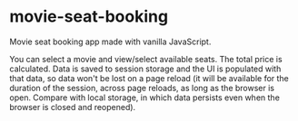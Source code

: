 # movie-seat-booking

Movie seat booking app made with vanilla JavaScript.

You can select a movie and view/select available seats. The total price is calculated.
Data is saved to session storage and the UI is populated with that data, so data won't be lost on a page reload (it will be available for the duration of the session, across page reloads, as long as the browser is open. Compare with local storage, in which data persists even when the browser is closed and reopened).
